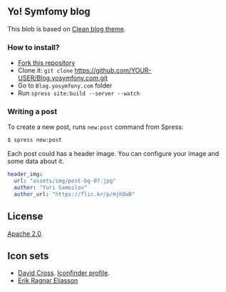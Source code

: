 ## Yo! Symfomy blog

This blob is based on [Clean blog theme](https://github.com/spress-add-ons/Clean-blog-theme).

### How to install?

* [Fork this repository](https://github.com/yosymfony/Blog.yosymfony.com/fork)
* Clone it: `git clone` https://github.com/YOUR-USER/Blog.yosymfony.com.git
* Go to `Blog.yosymfony.com` folder
* Run `spress site:build --server --watch`

### Writing a post

To create a new post, runs `new:post` command from Spress:

```bash
$ spress new:post
```

Each post could has a header image. You can configure your image and some data about it.

```yaml
header_img:
  url: "assets/img/post-bg-07.jpg"
  author: "Yuri Samoilov"
  author_url: "https://flic.kr/p/mjhDwB"
```

## License

[Apache 2.0](http://www.apache.org/licenses/LICENSE-2.0).

## Icon sets
* [David Cross](http://webhostingmedia.net/). [Iconfinder profile](https://www.iconfinder.com/webhostingmedia).
* [Erik Ragnar Eliasson](https://www.iconfinder.com/iconsets/designer-skills)
